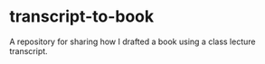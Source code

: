 # transcript-to-book
A repository for sharing how I drafted a book using a class lecture transcript. 
